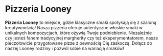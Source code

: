 # Pizzeria Looney

**Pizzeria Looney** to miejsce, gdzie klasyczne smaki spotykają się z szaloną kreatywnością! Nasza pizzeria oferuje autentyczne włoskie smaki w unikalnych kompozycjach, które ożywią Twoje podniebienie. Niezależnie czy jesteś fanem tradycyjnej margherity czy też eksperymentatorem, nasze pieczołowicie przygotowane pizze z pewnością Cię zaskoczą. Dołącz do naszej Looney rodziny i pozwól sobie na wariację smaków!
